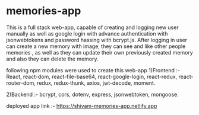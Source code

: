 # memories-app
This is a full stack web-app, capable of creating and logging new user manually as well as google login with advance authentication with jsonwebtokens
and password hassing with bcrypt.js.
After logging in user can create a new memory with image, they can see and like other people memories , as well as they can update their own previously created memory
and also they can delete the memory.

following npm modules were used to create this web-app 
1)Frontend :-
React,
react-dom,
react-file-base64,
react-google-login,
react-redux,
react-router-dom,
redux,
redux-thunk,
axios,
jwt-decode,
moment.

2)Backend :-
bcrypt,
cors,
dotenv,
express,
jsonwebtoken,
mongoose.

deployed app link :- https://shivam-memories-app.netlify.app 
